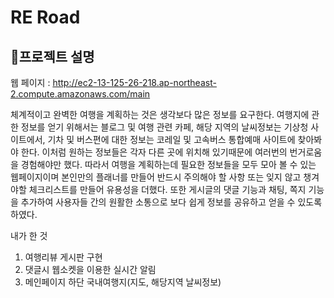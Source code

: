 RE Road
============
🧐프로젝트 설명
---------
웹 페이지 : http://ec2-13-125-26-218.ap-northeast-2.compute.amazonaws.com/main

체계적이고 완벽한 여행을 계획하는 것은 생각보다 많은 정보를 요구한다.
여행지에 관한 정보를 얻기 위해서는 블로그 및 여행 관련 카페, 해당 지역의 날씨정보는 기상청 사이트에서, 기차 및 버스편에 대한 정보는 코레일 및 고속버스 통합예매 사이트에 찾아봐야 한다.
이처럼 원하는 정보들은 각자 다른 곳에 위치해 있기때문에 여러번의 번거로움을 경험해야만 했다.
따라서 여행을 계획하는데 필요한 정보들을 모두 모아 볼 수 있는 웹페이지이며 본인만의 플래너를 만들어 반드시 주의해야 할 사항 또는 잊지 않고 챙겨야할 체크리스트를 만들어 유용성을 더했다. 
또한 게시글의 댓글 기능과 채팅, 쪽지 기능을 추가하여 사용자들 간의 원활한 소통으로 보다 쉽게 정보를 공유하고 얻을 수 있도록 하였다.


내가 한 것
1. 여행리뷰 게시판 구현
2. 댓글시 웹소켓을 이용한 실시간 알림
3. 메인페이지 하단 국내여행지(지도, 해당지역 날씨정보)
